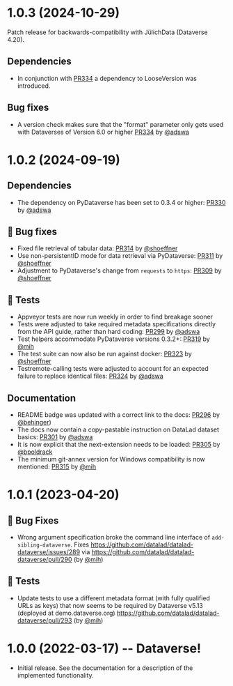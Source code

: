 # 1.0.3 (2024-10-29)

Patch release for backwards-compatibility with JülichData (Dataverse 4.20).

## Dependencies

- In conjunction with [PR334](https://github.com/datalad/datalad-dataverse/pull/334) a dependency to LooseVersion was introduced.

## Bug fixes

- A version check makes sure that the "format" parameter only gets used with Dataverses of Version 6.0 or higher [PR334](https://github.com/datalad/datalad-dataverse/pull/334) by [@adswa](https://github.com/adswa)

# 1.0.2 (2024-09-19)

## Dependencies

- The dependency on PyDataverse has been set to 0.3.4 or higher: [PR330](https://github.com/datalad/datalad-dataverse/pull/330) by [@adswa](https://github.com/adswa)

## 🐛 Bug fixes

- Fixed file retrieval of tabular data: [PR314](https://github.com/datalad/datalad-dataverse/pull/314) by [@shoeffner](https://github.com/shoeffner)
- Use non-persistentID mode for data retrieval via PyDataverse: [PR311](https://github.com/datalad/datalad-dataverse/pull/311) by [@shoeffner](https://github.com/shoeffner)
- Adjustment to PyDataverse's change from ``requests`` to ``https``: [PR309](https://github.com/datalad/datalad-dataverse/pull/309) by [@shoeffner](https://github.com/shoeffner)

## 🧪 Tests

- Appveyor tests are now run weekly in order to find breakage sooner
- Tests were adjusted to take required metadata specifications directly from the API guide, rather than hard coding: [PR299](https://github.com/datalad/datalad-dataverse/pull/299) by [@adswa](https://github.com/adswa)
- Test helpers accommodate PyDataverse versions 0.3.2+: [PR319](https://github.com/datalad/datalad-dataverse/pull/319) by [@mih](https://github.com/mih)
- The test suite can now also be run against docker: [PR323](https://github.com/datalad/datalad-dataverse/pull/323) by [@shoeffner](https://github.com/shoeffner)
- Testremote-calling tests were adjusted to account for an expected failure to replace identical files: [PR324](https://github.com/datalad/datalad-dataverse/pull/324) by [@adswa](https://github.com/adswa)

## Documentation

- README badge was updated with a correct link to the docs: [PR296](https://github.com/datalad/datalad-dataverse/pull/296) by [@behinger](https://github.com/behinger))
- The docs now contain a copy-pastable instruction on DataLad dataset basics: [PR301](https://github.com/datalad/datalad-dataverse/pull/301) by [@adswa](https://github.com/adswa)
- It is now explicit that the next-extension needs to be loaded: [PR305](https://github.com/datalad/datalad-dataverse/pull/305) by [@bpoldrack](https://github.com/bpoldrack)
- The minimum git-annex version for Windows compatibility is now mentioned: [PR315](https://github.com/datalad/datalad-dataverse/pull/315) by [@mih](https://github.com/mih)

# 1.0.1 (2023-04-20)

## 🐛 Bug Fixes

- Wrong argument specification broke the command line interface of
  `add-sibling-dataverse`.  Fixes
  https://github.com/datalad/datalad-dataverse/issues/289 via
  https://github.com/datalad/datalad-dataverse/pull/290 (by
  [@mih](https://github.com/mih))

## 🧪 Tests

- Update tests to use a different metadata format (with fully qualified URLs as
  keys) that now seems to be required by Dataverse v5.13 (deployed at
  demo.dataverse.org) https://github.com/datalad/datalad-dataverse/pull/293 (by
  [@mih](https://github.com/mih))

# 1.0.0 (2022-03-17) --  Dataverse!

- Initial release. See the documentation for a description of the implemented
  functionality.

